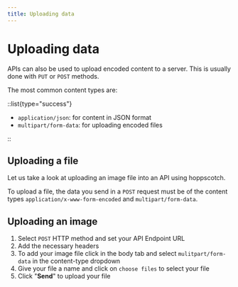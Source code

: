 ```yaml
---
title: Uploading data
---
```


# Uploading data

APIs can also be used to upload encoded content to a server. This is usually done with `PUT` or `POST` methods.

The most common content types are:

::list{type="success"}

- `application/json`: for content in JSON format
- `multipart/form-data`: for uploading encoded files

::

## Uploading a file

Let us take a look at uploading an image file into an API using hoppscotch.

To upload a file, the data you send in a `POST` request must be of the content types `application/x-www-form-encoded` and `multipart/form-data`.

## Uploading an image

1. Select `POST` HTTP method and set your API Endpoint URL
2. Add the necessary headers
3. To add your image file click in the body tab and select `mulitpart/form-data` in the content-type dropdown
4. Give your file a name and click on `choose files` to select your file
5. Click "**Send**" to upload your file
